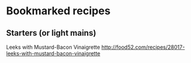 # Bookmarked recipes

## Starters (or light mains)

Leeks with Mustard-Bacon Vinaigrette
http://food52.com/recipes/28017-leeks-with-mustard-bacon-vinaigrette

